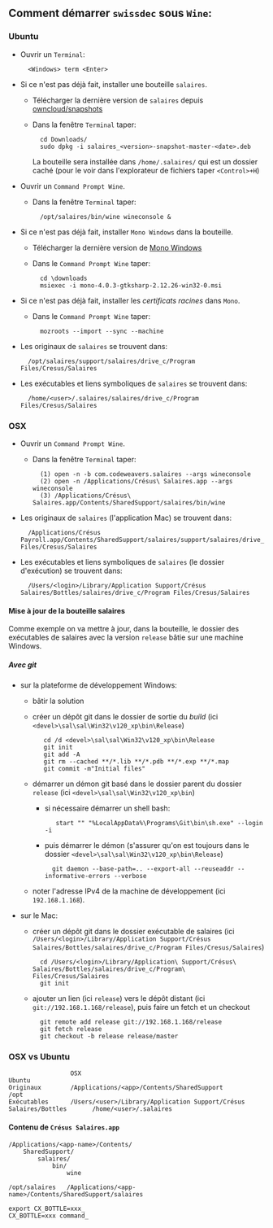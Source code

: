 ## Comment démarrer `swissdec` sous `Wine`:

### Ubuntu

- Ouvrir un `Terminal`:

    	<Windows> term <Enter>

- Si ce n'est pas déjà fait, installer une bouteille `salaires`.
	- Télécharger la dernière version de `salaires` depuis [owncloud/snapshots](https://owncloud.epsitec.ch/owncloud/index.php/apps/files/?dir=%2Fsnapshots)
	- Dans la fenêtre `Terminal` taper:
	
			cd Downloads/
			sudo dpkg -i salaires_<version>-snapshot-master-<date>.deb
   
      	La bouteille sera installée dans `/home/.salaires/` qui est un dossier caché (pour le voir dans l'explorateur de fichiers taper `<Control>+H`)

- Ouvrir un `Command Prompt Wine`.
	- Dans la fenêtre `Terminal` taper:
 
    		/opt/salaires/bin/wine wineconsole &

- Si ce n'est pas déjà fait, installer `Mono Windows` dans la bouteille.
	- Télécharger la dernière version de [Mono Windows](http://www.mono-project.com/download/#download-win)
	- Dans le `Command Prompt Wine` taper:
	
			cd \downloads
			msiexec -i mono-4.0.3-gtksharp-2.12.26-win32-0.msi

- Si ce n'est pas déjà fait, installer les *certificats racines* dans `Mono`.
	- Dans le `Command Prompt Wine` taper:
	
			mozroots --import --sync --machine
    
- Les originaux de `salaires` se trouvent dans:

		/opt/salaires/support/salaires/drive_c/Program Files/Cresus/Salaires

- Les exécutables et liens symboliques de `salaires` se trouvent dans:

		/home/<user>/.salaires/salaires/drive_c/Program Files/Cresus/Salaires

### OSX

- Ouvrir un `Command Prompt Wine`.
	- Dans la fenêtre `Terminal` taper:

            (1) open -n -b com.codeweavers.salaires --args wineconsole
            (2) open -n /Applications/Crésus\ Salaires.app --args wineconsole
            (3) /Applications/Crésus\ Salaires.app/Contents/SharedSupport/salaires/bin/wine

- Les originaux de `salaires` (l'application Mac) se trouvent dans:

		/Applications/Crésus Payroll.app/Contents/SharedSupport/salaires/support/salaires/drive_c/Program Files/Cresus/Salaires

- Les exécutables et liens symboliques de `salaires` (le dossier d'exécution) se trouvent dans:

		/Users/<login>/Library/Application Support/Crésus Salaires/Bottles/salaires/drive_c/Program Files/Cresus/Salaires

#### Mise à jour de la bouteille salaires

Comme exemple on va mettre à jour, dans la bouteille, le dossier des exécutables de salaires avec la version `release` bâtie sur une machine Windows.

##### Avec git

- sur la plateforme de développement Windows:
  - bâtir la solution
  - créer un dépôt git dans le dossier de sortie du *build* (ici `<devel>\sal\sal\Win32\v120_xp\bin\Release`)

           cd /d <devel>\sal\sal\Win32\v120_xp\bin\Release
           git init
           git add -A
           git rm --cached **/*.lib **/*.pdb **/*.exp **/*.map
           git commit -m"Initial files"

   - démarrer un démon git basé dans le dossier parent du dossier `release` (ici `<devel>\sal\sal\Win32\v120_xp\bin`)
       - si nécessaire démarrer un shell bash:
   
                start "" "%LocalAppData%\Programs\Git\bin\sh.exe" --login -i
            
        - puis démarrer le démon (s'assurer qu'on est toujours dans le dossier `<devel>\sal\sal\Win32\v120_xp\bin\Release`)
        
                git daemon --base-path=.. --export-all --reuseaddr --informative-errors --verbose

    - noter l'adresse IPv4 de la machine de développement (ici `192.168.1.168`).

- sur le Mac:
    - créer un dépôt git dans le dossier exécutable de salaires (ici `/Users/<login>/Library/Application Support/Crésus Salaires/Bottles/salaires/drive_c/Program Files/Cresus/Salaires`)
    
            cd /Users/<login>/Library/Application\ Support/Crésus\ Salaires/Bottles/salaires/drive_c/Program\ Files/Cresus/Salaires
            git init

    - ajouter un lien (ici `release`) vers le dépôt distant (ici `git://192.168.1.168/release`), puis faire un fetch et un checkout
  
            git remote add release git://192.168.1.168/release
            git fetch release
            git checkout -b release release/master


### OSX vs Ubuntu
```
                 OSX                                                                     Ubuntu
Originaux        /Applications/<app>/Contents/SharedSupport                              /opt
Exécutables      /Users/<user>/Library/Application Support/Crésus Salaires/Bottles       /home/<user>/.salaires
```
#### Contenu de `Crésus Salaires.app`
```
/Applications/<app-name>/Contents/
    SharedSupport/
        salaires/
            bin/
                wine
```
```
/opt/salaires   /Applications/<app-name>/Contents/SharedSupport/salaires 
```
```
export CX_BOTTLE=xxx_
CX_BOTTLE=xxx command_
```    
